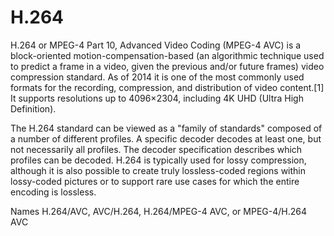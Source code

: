 H.264
=====

H.264 or MPEG-4 Part 10, Advanced Video Coding (MPEG-4 AVC) is a block-oriented motion-compensation-based (an algorithmic technique used to predict a frame in a video, given the previous and/or future frames) video compression standard. As of 2014 it is one of the most commonly used formats for the recording, compression, and distribution of video content.[1] It supports resolutions up to 4096×2304, including 4K UHD (Ultra High Definition).

The H.264 standard can be viewed as a "family of standards" composed of a number of different profiles. A specific decoder decodes at least one, but not necessarily all profiles. The decoder specification describes which profiles can be decoded. H.264 is typically used for lossy compression, although it is also possible to create truly lossless-coded regions within lossy-coded pictures or to support rare use cases for which the entire encoding is lossless.

Names
H.264/AVC, AVC/H.264, H.264/MPEG-4 AVC, or MPEG-4/H.264 AVC
